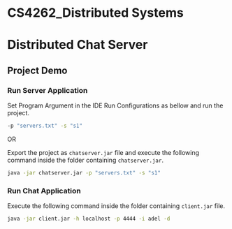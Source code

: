# CS4262_Distributed Systems
# Distributed Chat Server

## Project Demo

### Run Server Application
Set Program Argument in the IDE Run Configurations as bellow and run the project.
```bash
-p "servers.txt" -s "s1"
```
OR

Export the project as `chatserver.jar` file and execute the following command inside the folder containing `chatserver.jar`.
```bash
java -jar chatserver.jar -p "servers.txt" -s "s1"
```

### Run Chat Application
Execute the following command inside the folder containing `client.jar` file.
```bash
java -jar client.jar -h localhost -p 4444 -i adel -d
```
